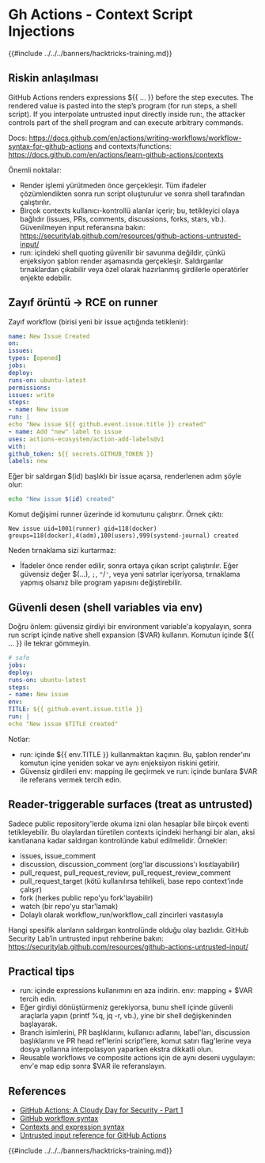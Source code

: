 # Gh Actions - Context Script Injections

{{#include ../../../banners/hacktricks-training.md}}

## Riskin anlaşılması

GitHub Actions renders expressions ${{ ... }} before the step executes. The rendered value is pasted into the step’s program (for run steps, a shell script). If you interpolate untrusted input directly inside run:, the attacker controls part of the shell program and can execute arbitrary commands.

Docs: https://docs.github.com/en/actions/writing-workflows/workflow-syntax-for-github-actions and contexts/functions: https://docs.github.com/en/actions/learn-github-actions/contexts

Önemli noktalar:
- Render işlemi yürütmeden önce gerçekleşir. Tüm ifadeler çözümlendikten sonra run script oluşturulur ve sonra shell tarafından çalıştırılır.
- Birçok contexts kullanıcı-kontrollü alanlar içerir; bu, tetikleyici olaya bağlıdır (issues, PRs, comments, discussions, forks, stars, vb.). Güvenilmeyen input referansına bakın: https://securitylab.github.com/resources/github-actions-untrusted-input/
- run: içindeki shell quoting güvenilir bir savunma değildir, çünkü enjeksiyon şablon render aşamasında gerçekleşir. Saldırganlar tırnaklardan çıkabilir veya özel olarak hazırlanmış girdilerle operatörler enjekte edebilir.

## Zayıf örüntü → RCE on runner

Zayıf workflow (birisi yeni bir issue açtığında tetiklenir):
```yaml
name: New Issue Created
on:
issues:
types: [opened]
jobs:
deploy:
runs-on: ubuntu-latest
permissions:
issues: write
steps:
- name: New issue
run: |
echo "New issue ${{ github.event.issue.title }} created"
- name: Add "new" label to issue
uses: actions-ecosystem/action-add-labels@v1
with:
github_token: ${{ secrets.GITHUB_TOKEN }}
labels: new
```
Eğer bir saldırgan $(id) başlıklı bir issue açarsa, renderlenen adım şöyle olur:
```sh
echo "New issue $(id) created"
```
Komut değişimi runner üzerinde id komutunu çalıştırır. Örnek çıktı:
```
New issue uid=1001(runner) gid=118(docker) groups=118(docker),4(adm),100(users),999(systemd-journal) created
```
Neden tırnaklama sizi kurtarmaz:
- İfadeler önce render edilir, sonra ortaya çıkan script çalıştırılır. Eğer güvensiz değer $(...), `;`, `"`/`'`, veya yeni satırlar içeriyorsa, tırnaklama yapmış olsanız bile program yapısını değiştirebilir.

## Güvenli desen (shell variables via env)

Doğru önlem: güvensiz girdiyi bir environment variable'a kopyalayın, sonra run script içinde native shell expansion ($VAR) kullanın. Komutun içinde ${{ ... }} ile tekrar gömmeyin.
```yaml
# safe
jobs:
deploy:
runs-on: ubuntu-latest
steps:
- name: New issue
env:
TITLE: ${{ github.event.issue.title }}
run: |
echo "New issue $TITLE created"
```
Notlar:
- run: içinde ${{ env.TITLE }} kullanmaktan kaçının. Bu, şablon render'ını komutun içine yeniden sokar ve aynı enjeksiyon riskini getirir.
- Güvensiz girdileri env: mapping ile geçirmek ve run: içinde bunlara $VAR ile referans vermek tercih edin.

## Reader-triggerable surfaces (treat as untrusted)

Sadece public repository'lerde okuma izni olan hesaplar bile birçok eventi tetikleyebilir. Bu olaylardan türetilen contexts içindeki herhangi bir alan, aksi kanıtlanana kadar saldırgan kontrolünde kabul edilmelidir. Örnekler:
- issues, issue_comment
- discussion, discussion_comment (org'lar discussions'ı kısıtlayabilir)
- pull_request, pull_request_review, pull_request_review_comment
- pull_request_target (kötü kullanılırsa tehlikeli, base repo context'inde çalışır)
- fork (herkes public repo'yu fork'layabilir)
- watch (bir repo'yu star'lamak)
- Dolaylı olarak workflow_run/workflow_call zincirleri vasıtasıyla

Hangi spesifik alanların saldırgan kontrolünde olduğu olay bazlıdır. GitHub Security Lab’in untrusted input rehberine bakın: https://securitylab.github.com/resources/github-actions-untrusted-input/

## Practical tips

- run: içinde expressions kullanımını en aza indirin. env: mapping + $VAR tercih edin.
- Eğer girdiyi dönüştürmeniz gerekiyorsa, bunu shell içinde güvenli araçlarla yapın (printf %q, jq -r, vb.), yine bir shell değişkeninden başlayarak.
- Branch isimlerini, PR başlıklarını, kullanıcı adlarını, label'ları, discussion başlıklarını ve PR head ref'lerini script'lere, komut satırı flag'lerine veya dosya yollarına interpolasyon yaparken ekstra dikkatli olun.
- Reusable workflows ve composite actions için de aynı deseni uygulayın: env'e map edip sonra $VAR ile referanslayın.

## References

- [GitHub Actions: A Cloudy Day for Security - Part 1](https://binarysecurity.no/posts/2025/08/securing-gh-actions-part1)
- [GitHub workflow syntax](https://docs.github.com/en/actions/writing-workflows/workflow-syntax-for-github-actions)
- [Contexts and expression syntax](https://docs.github.com/en/actions/learn-github-actions/contexts)
- [Untrusted input reference for GitHub Actions](https://securitylab.github.com/resources/github-actions-untrusted-input/)

{{#include ../../../banners/hacktricks-training.md}}
